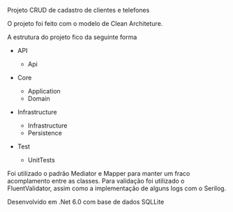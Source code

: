 Projeto CRUD de cadastro de clientes e telefones

O projeto foi feito com o modelo de Clean Architeture.

A estrutura do projeto fico da seguinte forma
 - API
   - Api  
 - Core
   - Application
   - Domain
 - Infrastructure
   - Infrastructure
   - Persistence
  
- Test
  - UnitTests
 
Foi utilizado o padrão Mediator e Mapper para manter um fraco acomplamento entre as classes.
Para validação foi utilizado o FluentValidator, assim como a implementação de alguns logs com o Serilog.

Desenvolvido em .Net 6.0 com base de dados SQLLite

